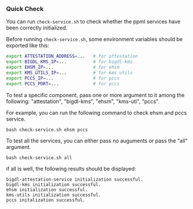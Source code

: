 ### Quick Check
You can run `check-service.sh` to check whether the ppml services have been correctly initialized.

Before running `check-service.sh`, some environment variables should be exported like this:
```bash
export ATTESTATION_ADDRESS=...   # for attestation 
export BIGDL_KMS_IP=...          # for bigdl-kms
export EHSM_IP=...               # for ehsm
export KMS_UTILS_IP=...          # for kms utils 
export PCCS_IP=...               # for pccs
export PCCS_PORT=...             # for pccs
```
To test a specific component, pass one or more argument to it among the following: "attestation", "bigdl-kms", "ehsm", "kms-uti", "pccs".

For example, you can run the following command to check ehsm and pccs service.
```
bash check-service.sh ehsm pccs
```
To test all the services, you can either pass no auguments or pass the "all" argument.
```
bash check-service.sh all
```
if all is well, the following results should be displayed:
```
bigdl-attestation-service initialization successful.
bigdl-kms initialization successful.
ehsm initialization successful.
kms-utils initialization successful.
pccs initalization successful.
```
